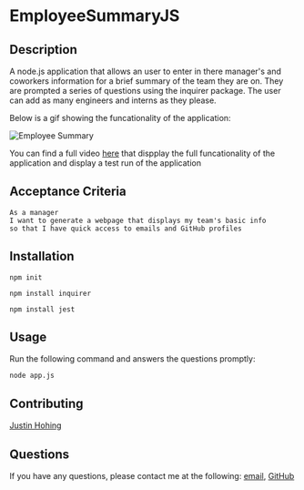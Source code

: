 # EmployeeSummaryJS

## Description
A node.js application that allows an user to enter in there manager's and coworkers information for a brief summary of the team they are on. They are prompted a series of questions using the inquirer package. The user can add as many engineers and interns as they please.

Below is a gif showing the funcationality of the application:

![Employee Summary](jhohing-employee-summary.gif)

You can find a full video [here](jhohing-employee-summary.mp4) that dispplay the full funcationality of the application and display a test run of the application

## Acceptance Criteria

```
As a manager
I want to generate a webpage that displays my team's basic info
so that I have quick access to emails and GitHub profiles
```

## Installation

`npm init`

`npm install inquirer`

`npm install jest`

## Usage

Run the following command and answers the questions promptly:

`node app.js`

## Contributing
[Justin Hohing](https://github.com/jhohing)

## Questions

If you have any questions, please contact me at the following: [email](mailto:jnh0627@yahoo.com), [GitHub](https://github.com/jhohing)